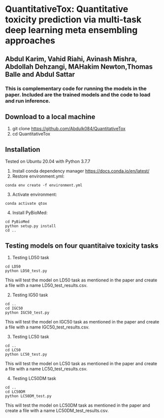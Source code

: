 # QuantitativeTox: Quantitative toxicity prediction via multi-task deep learning meta ensembling approaches

## Abdul Karim, Vahid Riahi, Avinash Mishra, Abdollah Dehzangi, MAHakim Newton,Thomas Balle and Abdul Sattar
### This is complementary code for running the models in the paper. Included are the trained models and the code to load and run inference.



## Download to a local machine

1. git clone https://github.com/Abdulk084/QuantitativeTox
2. cd QuantitativeTox

## Installation

Tested on Ubuntu 20.04 with Python 3.7.7

1. Install conda dependency manager https://docs.conda.io/en/latest/ 
2. Restore environment.yml:
```
conda env create -f environment.yml 
```
3. Activate environment: 
```
conda activate qtox
```
4. Install PyBioMed:
```
cd PyBioMed
python setup.py install
cd ..
```

## Testing models on four quantitaive toxicity tasks

1. Testing LD50 task
```
cd LD50
python LD50_test.py
```
This will test the model on LD50 task as mentioned in the paper and create a file with a name LD50_test_results.csv.

2. Testing IG50 task
```
cd ..
cd IGC50
python IGC50_test.py
```
This will test the model on IGC50 task as mentioned in the paper and create a file with a name IGC50_test_results.csv.

3. Testing LC50 task
```
cd ..
cd LC50
python LC50_test.py
```
This will test the model on LC50 task as mentioned in the paper and create a file with a name LC50_test_results.csv.

4. Testing LC50DM task
```
cd ..
cd LC50DM
python LC50DM_test.py
```
This will test the model on LC50DM task as mentioned in the paper and create a file with a name LC50DM_test_results.csv.
